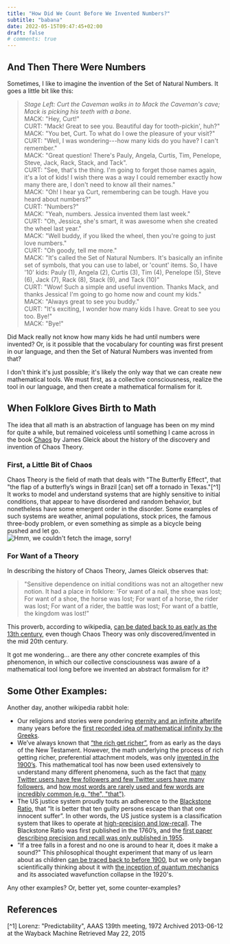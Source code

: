 ```yaml
---
title: "How Did We Count Before We Invented Numbers?"
subtitle: "babana"
date: 2022-05-15T09:47:45+02:00
draft: false
# comments: true
---
```


## And Then There Were Numbers
Sometimes, I like to imagine the invention of the Set of Natural Numbers. It goes a little bit like this:
> _Stage Left: Curt the Caveman walks in to Mack the Caveman's cave; Mack is picking his teeth with a bone._\
> MACK: "Hey, Curt!"\
> CURT: "Mack! Great to see you. Beautiful day for tooth-pickin', huh?"\
> MACK: "You bet, Curt. To what do I owe the pleasure of your visit?"\
> CURT: "Well, I was wondering---how many kids do you have? I can't remember."\
> MACK: "Great question! There's Pauly, Angela, Curtis, Tim, Penelope, Steve, Jack, Rack, Stack, and Tack".\
> CURT: "See, that's the thing. I'm going to forget those names again, it's a lot of kids! I wish there was a way I could remember exactly how many there are, I don't need to know all their names."\
> MACK: "Oh! I hear ya Curt, remembering can be tough. Have you heard about numbers?"\
> CURT: "Numbers?"\
> MACK: "Yeah, numbers. Jessica invented them last week."\
> CURT: "Oh, Jessica, she's smart, it was awesome when she created the wheel last year."\
> MACK: "Well buddy, if you liked the wheel, then you're going to just love numbers."\
> CURT: "Oh goody, tell me more."\
> MACK: "It's called the Set of Natural Numbers. It's basically an infinite set of symbols, that you can use to label, or 'count' items. So, I have '10' kids: Pauly (1), Angela (2), Curtis (3), Tim (4), Penelope (5), Steve (6), Jack (7), Rack (8), Stack (9), and Tack (10)"\
> CURT: "Wow! Such a simple and useful invention. Thanks Mack, and thanks Jessica! I'm going to go home now and count my kids."\
> MACK: "Always great to see you buddy."\
> CURT: "It's exciting, I wonder how many kids I have. Great to see you too. Bye!"\
> MACK: "Bye!"

Did Mack really not know how many kids he had until numbers were invented? Or, is it possible that the vocabulary for counting was first present in our language, and then the Set of Natural Numbers was invented from that?

I don't think it's just possible; it's likely the only way that we can create new mathematical tools. We must first, as a collective consciousness, realize the tool in our language, and then create a mathematical formalism for it.


## When Folklore Gives Birth to Math
The idea that all math is an abstraction of language has been on my mind for quite a while, but remained voiceless until something I came across in the book [Chaos](https://www.amazon.com/Chaos-Making-Science-James-Gleick/dp/0143113453) by James Gleick about the history of the discovery and invention of Chaos Theory.

### First, a Little Bit of Chaos
Chaos Theory is the field of math that deals with "The Butterfly Effect", that "the flap of a butterfly’s wings in Brazil \[can\] set off a tornado in Texas."[^1] It works to model and understand systems that are highly sensitive to initial conditions, that appear to have disordered and random behavior, but nonetheless have some emergent order in the disorder. Some examples of such systems are weather, animal populations, stock prices, the famous three-body problem, or even something as simple as a bicycle being pushed and let go.  
![Hmm, we couldn't fetch the image, sorry!](https://i.redd.it/wzux1azjcob01.jpg "When Order Emerges from Disorder")

### For Want of a Theory
In describing the history of Chaos Theory, James Gleick observes that:
> "Sensitive dependence on initial conditions was not an altogether new notion. It had a place in folklore: 'For want of a nail, the shoe was lost; For want of a shoe, the horse was lost; For want of a horse, the rider was lost; For want of a rider, the battle was lost; For want of a battle, the kingdom was lost!”

This proverb, according to wikipedia, [can be dated back to as early as the 13th century](https://en.wikipedia.org/wiki/For_Want_of_a_Nail), even though Chaos Theory was only discovered/invented in the mid 20th century.

It got me wondering... are there any other concrete examples of this phenomenon, in which our collective consciousness was aware of a mathematical tool long before we invented an abstract formalism for it?

## Some Other Examples:
Another day, another wikipedia rabbit hole:
* Our religions and stories were pondering [eternity and an infinite afterlife](https://en.wikipedia.org/wiki/Heaven) many years before the [first recorded idea of mathematical infinity by the Greeks](https://en.wikipedia.org/wiki/Infinity#History).
* We’ve always known that [“the rich get richer”](https://en.wikipedia.org/wiki/The_rich_get_richer_and_the_poor_get_poorer), from as early as the days of the New Testament. However, the math underlying the process of rich getting richer, preferential attachment models, was only [invented in the 1900’s](https://en.wikipedia.org/wiki/Preferential_attachment#History). This mathematical tool has now been used extensively to understand many different phenomena, such as the fact that [many Twitter users have few followers and few Twitter users have many followers](https://en.wikipedia.org/wiki/Scale-free_network), and [how most words are rarely used and few words are incredibly common (e.g. "the", "that")](https://en.wikipedia.org/wiki/Zipf%27s_law).
* The US justice system proudly touts an adherence to the [Blackstone Ratio](https://en.wikipedia.org/wiki/Blackstone%27s_ratio), that “It is better that ten guilty persons escape than that one innocent suffer”. In other words, the US justice system is a classification system that likes to operate at [high-precision and low-recall](https://en.wikipedia.org/wiki/Precision_and_recall). The Blackstone Ratio was first published in the 1760’s, and the [first paper describing precision and recall was only published in 1955](https://en.wikipedia.org/wiki/Information_retrieval#Timeline).
* "If a tree falls in a forest and no one is around to hear it, does it make a sound?" This philosophical thought experiment that many of us learn about as children [can be traced back to before 1900](https://en.wikipedia.org/wiki/If_a_tree_falls_in_a_forest#History), but we only began scientifically thinking about it with [the inception of quantum mechanics](https://en.wikipedia.org/wiki/Schr%C3%B6dinger%27s_cat) and its associated wavefunction collapse in the 1920's.

Any other examples? Or, better yet, some counter-examples?

## References
[^1] Lorenz: "Predictability", AAAS 139th meeting, 1972 Archived 2013-06-12 at the Wayback Machine Retrieved May 22, 2015

